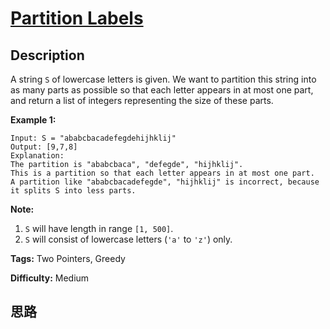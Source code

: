 # [Partition Labels][title]

## Description

A string `S` of lowercase letters is given. We want to partition this string
into as many parts as possible so that each letter appears in at most one
part, and return a list of integers representing the size of these parts.

**Example 1:**  
            Input: S = "ababcbacadefegdehijhklij"    Output: [9,7,8]    Explanation:    The partition is "ababcbaca", "defegde", "hijhklij".    This is a partition so that each letter appears in at most one part.    A partition like "ababcbacadefegde", "hijhklij" is incorrect, because it splits S into less parts.    

**Note:**  

  1. `S` will have length in range `[1, 500]`.
  2. `S` will consist of lowercase letters (`'a'` to `'z'`) only.


**Tags:** Two Pointers, Greedy

**Difficulty:** Medium

## 思路

[title]: https://leetcode.com/problems/partition-labels
